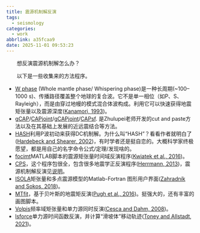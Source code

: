 ```yaml
---
title: 震源机制解反演
tags:
  - seismology
categories:
  - work
abbrlink: a35fcaa9
date: 2025-11-01 09:53:23
---
```

&emsp;&emsp;想反演震源机制解怎么办？
<!--less-->
&emsp;&emsp;以下是一些收集来的方法程序。
- [W phase](https://github.com/GeoscienceAustralia/ga-wphase) (Whole mantle phase/ Whispering phase)是一种长周期(~100–1000 s)、传播路径覆盖整个地球的复合波。它不是单一相位（如P、S、Rayleigh），而是由穿过地幔的模式混合体波构成。利用它可以快速获得地震矩张量以及震源深度([Kanamori, 1993](https://agupubs.onlinelibrary.wiley.com/doi/10.1029/93GL01883))。
- [gCAP](https://www.eas.slu.edu/People/LZhu/home.html)/[CAPjoint](https://github.com/bqpseismology/CAPjoint)/[gCAPjoint](https://github.com/bqpseismology/gCAPjoint)/[CAPsf](https://pubs.geoscienceworld.org/ssa/srl/article-abstract/91/3/1820/583391/Inversion-of-Source-Mechanisms-for-Single-Force?redirectedFrom=fulltext). 是Zhulupei老师开发的cut and paste方法以及在其基础上发展的近远震结合等方法。
- [HASH](https://www.usgs.gov/node/279393)利用P波初动来获得DC机制解。为什么叫“HASH”？看看作者就明白了([Hardebeck and Shearer, 2002](https://pubs.geoscienceworld.org/ssa/bssa/article-abstract/92/6/2264/103015/A-New-Method-for-Determining-First-Motion-Focal?redirectedFrom=fulltext))，有时学者还是挺自恋的。大概科学家终极愿望，都是用自己的名字命令公式/定理/发现啥的。
- [focimt](https://www.induced.pl/software/focimt)MATLAB脚本的震源矩张量时间域反演程序([Kwiatek et al., 2016](https://pubs.geoscienceworld.org/ssa/srl/article-abstract/87/4/964/314136/HybridMT-A-MATLAB-Shell-Environment-Package-for?redirectedFrom=fulltext))。
- [CPS](https://rbherrmann.github.io/ComputerProgramsSeismology/index.html)，这个程序包很全，包含很多地震学正反演程序([Herrmann, 2013](https://pubs.geoscienceworld.org/ssa/srl/article-abstract/84/6/1081/315307/Computer-Programs-in-Seismology-An-Evolving-Tool?redirectedFrom=fulltext))，震源机制解反演见[说明](https://www.eas.slu.edu/eqc/ComputerProgramsSeismology/CPS/CPS330/cps330s.pdf)。
- [ISOLA](http://seismo.geology.upatras.gr/isola/index.html)矩张量和多点震源模型的Matlab-Fortran 图形用户界面([Zahradník and Sokos, 2018](https://www.semanticscholar.org/paper/ISOLA-Code-for-Multiple-Point-Source-Zahradn%C3%ADk-Sokos/954606454bd9162e52eb6644b90d31f6133f9e0e))。
- [MTfit](https://djpugh.github.io/MTfit/)，基于贝叶斯的地震矩反演([Pugh et al., 2016](https://academic.oup.com/gji/article/206/2/1009/2606010))。挺强大的，还有丰富的画图脚本。
- [Volpis](http://www.spice-rtn.org/library/software/volpis.html)频率域矩张量和单力源同时反演([Cesca and Dahm, 2008](https://www.sciencedirect.com/science/article/abs/pii/S0098300407001525))。
- [lsforce](https://www.usgs.gov/software/lsforce)单力源时间函数反演，并计算“滑坡体”移动轨迹([Toney and Allstadt, 2021](https://pubs.geoscienceworld.org/ssa/srl/article-abstract/92/4/2610/596477/lsforce-A-Python-Based-Single-Force-Seismic?redirectedFrom=fulltext))。
